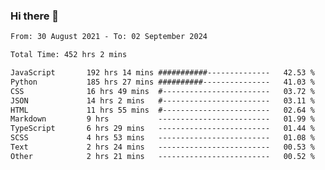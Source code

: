 ### Hi there 👋

<!--
**dominoto/dominoto** is a ✨ _special_ ✨ repository because its `README.md` (this file) appears on your GitHub profile.

Here are some ideas to get you started:

- 🔭 I’m currently working on ...
- 🌱 I’m currently learning ...
- 👯 I’m looking to collaborate on ...
- 🤔 I’m looking for help with ...
- 💬 Ask me about ...
- 📫 How to reach me: ...
- 😄 Pronouns: ...
- ⚡ Fun fact: ...
-->
<!--START_SECTION:waka-->

```txt
From: 30 August 2021 - To: 02 September 2024

Total Time: 452 hrs 2 mins

JavaScript       192 hrs 14 mins ###########--------------   42.53 %
Python           185 hrs 27 mins ##########---------------   41.03 %
CSS              16 hrs 49 mins  #------------------------   03.72 %
JSON             14 hrs 2 mins   #------------------------   03.11 %
HTML             11 hrs 55 mins  #------------------------   02.64 %
Markdown         9 hrs           -------------------------   01.99 %
TypeScript       6 hrs 29 mins   -------------------------   01.44 %
SCSS             4 hrs 53 mins   -------------------------   01.08 %
Text             2 hrs 24 mins   -------------------------   00.53 %
Other            2 hrs 21 mins   -------------------------   00.52 %
```

<!--END_SECTION:waka-->
